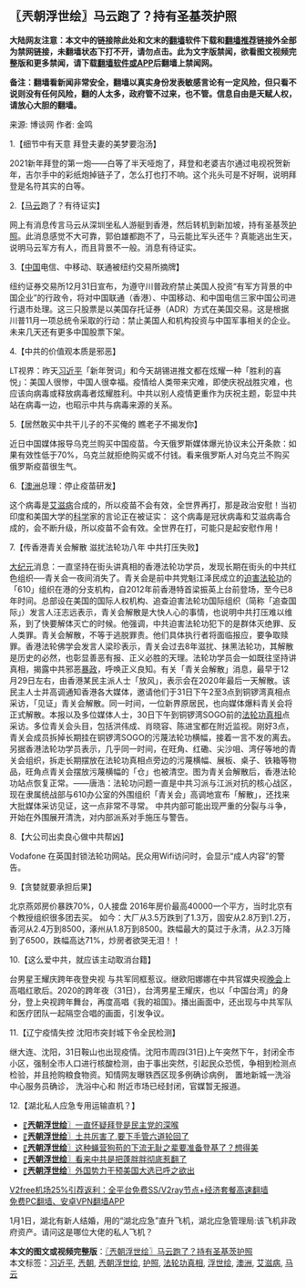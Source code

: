  <h2>〖兲朝浮世绘〗马云跑了？持有圣基茨护照</h2> <p class="notice"><b>大陆网友注意：本文中的链接除此处和文末的<a href="https://github.com/bannedbook/fanqiang" >翻墙</a>软件下载和<a href="https://github.com/killgcd/justmysocks/blob/master/README.md">翻墙推荐</a>链接外全部为禁网链接，未翻墙状态下打不开，请勿点击。此为文字版禁闻，欲看图文视频完整版和更多禁闻，请下载<a href="https://github.com/bannedbook/fanqiang">翻墙软件或APP</a>后翻墙上禁闻网。</p><p>备注：翻墙看新闻非常安全，翻墙以真实身份发表敏感言论有一定风险，但只看不说则没有任何风险，翻的人太多，政府管不过来，也不管。信息自由是天赋人权，请放心大胆的翻墙。</b></p>  <div class="entry"> <p>来源:&nbsp;博谈网                            作者:&nbsp;金鸣                           </p> <p>1.【细节中有天意 拜登夫妻的美梦要泡汤】</p> <p></p> <p>2021新年拜登的第一炮——白等了半天哑炮了，拜登和老婆吉尔通过电视祝贺新年，吉尔手中的彩纸炮掉链子了，怎么打也打不响。这个兆头可是不好啊，说明拜登是名符其实的白等。</p> <p>2.【<a href="https://www.bannedbook.org/bnews/tag/%e9%a9%ac%e4%ba%91/" class="st_tag internal_tag" rel="tag" title="标签 马云 下的日志">马云</a>跑了？有待证实】</p> <p></p> <p>网上有消息传言马云从深圳坐私人游艇到香港，然后转机到新加坡，持有圣基茨<a href="https://www.bannedbook.org/bnews/tag/%E6%8A%A4%E7%85%A7/" class="st_tag internal_tag" rel="tag" title="标签 护照 下的日志">护照</a>。此消息感觉不大可靠，郭伯雄都跑不了，马云能比军头还牛？真能逃出生天，说明马云军方有人，而且背景不一般。消息有待证实。</p> <p>3.【<span class='wp_keywordlink_affiliate'><a href="https://www.bannedbook.org/" title="中国" target="_blank">中国</a></span>电信、中移动、联通被纽约交易所摘牌】</p> <p></p>  <p>纽约证券交易所12月31日宣布，为遵守川普政府禁止美国人投资“有军方背景的中国企业”的行政令，将对中国联通（香港）、中国移动、和中国电信三家中国公司进行退市处理。这三只股票是以美国存托证券（ADR）方式在美国交易。这是根据川普11月一项总统令采取的行动：禁止美国人和机构投资与中国军事相关的企业。未来几天还有更多中国股票下架。</p> <p>4.【中共的价值观本质是邪恶】</p> <p></p> <p>LT视界：昨天<a href="https://www.bannedbook.org/bnews/tag/%e4%b9%a0%e8%bf%91%e5%b9%b3/" class="st_tag internal_tag" rel="tag" title="标签 习近平 下的日志">习近平</a>「新年贺词」和今天胡锡进推文都在炫耀一种「胜利的喜悦」：美国人很惨，中国人很幸福。疫情给人类带来灾难，即使庆祝战胜灾难，也应该向病毒或释放病毒者炫耀胜利。中共以别人疫情更重作为庆祝主题，彰显中共站在病毒一边，也昭示中共与病毒来源的关系。</p> <p>5.【居然敢买中共干儿子的不买俺的 瞧老子不揭发你】</p> <p></p> <p>近日中国媒体报导乌克兰购买中国疫苗。今天俄罗斯媒体爆光协议未公开条款：如果有效性低于70%，乌克兰就拒绝购买或不付钱。看来俄罗斯人对乌克兰不购买俄罗斯疫苗很生气。</p> <p>6.【<a href="https://www.bannedbook.org/bnews/tag/%e6%be%b3%e6%b4%b2/" class="st_tag internal_tag" rel="tag" title="标签 澳洲 下的日志">澳洲</a>总理：停止疫苗研发】</p> <p></p>  <p>这个病毒是<a href="https://www.bannedbook.org/bnews/tag/%e8%89%be%e6%bb%8b%e7%97%85/" class="st_tag internal_tag" rel="tag" title="标签 艾滋病 下的日志">艾滋病</a>合成的，所以疫苗不会有效，全世界再打，那是政治安慰！当初印度和美国大学的<span class='wp_keywordlink'><a href="https://www.bannedbook.org/forum11/topic309.html" title="禁片：“科学”的棍子" target="_blank">科学</a></span>家的言论正在被证实： 这个病毒是冠状病毒和艾滋病毒合成的，会不断升级，所以疫苗不会有效。全世界在打，可能只是起安慰作用！</p> <p>7.【传香港青关会解散 滋扰法轮功八年 中共打压失败】</p> <p></p> <p><span class='wp_keywordlink_affiliate'><a href="http://www.epochtimes.com/" title="大纪元" target="_blank">大纪元</a></span>消息：一直坚持在街头讲真相的香港法轮功学员，发现长期在街头的中共红色组织──青关会一夜间消失了。青关会是前中共党魁江泽民成立的<span class='wp_keywordlink'><a href="https://www.bannedbook.org/forum11/topic278.html" title="评江泽民与中共相互利用迫害法轮功" target="_blank">迫害法轮功</a></span>的「610」组织在港的分支机构，自2012年前香港特首梁振英上台前登场，至今已8年时间。总部设在美国的国际人权机构、追查迫害法轮功国际组织（简称「追查国际」）发言人汪志远表示，青关会解散是大快人心的事情，也说明中共打压难以维系，到了快要解体灭亡的时候。他强调，中共迫害法轮功犯下的是群体灭绝罪、反人类罪。青关会解散，不等于逃脱罪责。他们具体执行者将面临报应，要争取赎罪。香港法轮佛学会发言人梁珍表示，青关会过去8年滋扰、抹黑法轮功，其解散是历史的必然，也彰显善恶有报、正义必胜的天理。法轮功学员会一如既往坚持讲真相，揭露中共邪恶<span class='wp_keywordlink'><a href="https://www.bannedbook.org/forum11/topic276.html" title="禁片：评中国共产党的暴政" target="_blank">暴政</a></span>，呼唤正义良知。有关「青关会解散」消息，最早于12月29日左右，由香港某民主派人士「放风」，表示会在2020年最后一天解散。该民主人士并高调通知香港各大媒体，邀请他们于31日下午2至3点到铜锣湾真相点采访，「见证」青关会解散。同一时间，一位新界原居民，也向媒体爆料青关会将正式解散。本报以及多位媒体人士，30日下午到铜锣湾SOGO前的<a href="https://www.bannedbook.org/bnews/tag/%e6%b3%95%e8%bd%ae%e5%8a%9f%e7%9c%9f%e7%9b%b8/" class="st_tag internal_tag" rel="tag" title="标签 法轮功真相 下的日志">法轮功真相</a>点采访。多位青关会头目，包括洪伟成、肖晓容、陈进宝都在附近监视。刚好3点，青关会成员拆掉长期挂在铜锣湾SOGO的污蔑法轮功横幅，接着一言不发的离去。另据香港法轮功学员表示，几乎同一时间，在旺角、红磡、尖沙咀、湾仔等地的青关会组织，拆走长期摆放在法轮功真相点旁边的污蔑横幅、展板、桌子、铁箱等物品，旺角点青关会摆放污蔑横幅的「仓」也被清空。图为青关会解散后，香港法轮功站点恢复正常。——唐浩：法轮功问题一直是中共习派与江派对抗的核心战区，现在隶属统战部与610办公室的外围组织「青关会」高调地宣布「解散」，还找来大批媒体采访见证，这一点非常不寻常。 中共内部可能出现严重的分裂与斗争，开始在外围展开清洗，对内部派系对手施压与警告。</p> <p>8.【大公司出卖良心做中共帮凶】</p> <p></p> <p>Vodafone 在英国封锁法轮功网站。民众用Wifi访问时，会显示“成人内容”的警告。 </p> <p>9.【贪婪就要承担后果】</p> <p></p>  <p>北京燕郊房价暴跌70%，0人接盘 2016年房价最高40000一个平方，当时北京有个教授组织很多团去买。 如今：大厂从3.5万跌到了1.3万，固安从2.8万到1.2万，香河从2.4万到8500，涿州从1.8万到8500。跌幅最大的莫过于永清，从2.3万降到了6500，跌幅高达71%，炒房者欲哭无泪！！</p> <p>10.【这么爱中共，就应该主动取消台籍】</p> <p></p> <p>台男星王耀庆跨年夜登央视 与共军同框惹议。继欧阳娜娜在中共官媒央视<span class='wp_keywordlink_affiliate'><a href="https://zh-cn.shenyunperformingarts.org/" title="晚会" target="_blank">晚会</a></span>上高唱红歌后。2020的跨年夜（31日），台湾男星王耀庆，也以「中国台湾」的身分，登上央视跨年舞台，再度高唱《我的祖国》。播出画面中，还出现与中共军队和医疗团队一起隔空合唱的画面，引发争议。</p> <p>11.【辽宁疫情失控 沈阳市突封城下令全民检测】</p> <p></p> <p>继大连、沈阳，31日鞍山也出现疫情。沈阳市周四(31日)上午突然下午，封闭全市小区，强制全市人口进行核酸检测，由于事出突然，引起民众恐慌，争相到检测点检验，并且抢购粮食物资。知情网友曝铁西区现多例确诊病例， 置地新城一洗浴中心服务员确诊， 洗浴中心和 附近市场已经封闭，官媒暂无报道。</p> <p>12.【湖北私人应急专用运输直机？】</p> <p></p>  <ul class='op-related-articles' title='相关阅读'> <li><a href='https://www.bannedbook.org/bnews/ssgc/20210101/1458737.html' target='_blank'>〖<b>兲朝浮世绘</b>〗一直怀疑拜登是民主党的深喉</a></li> <li><a href='https://www.bannedbook.org/bnews/ssgc/20201230/1457483.html' target='_blank'>〖<b>兲朝浮世绘</b>〗土共厉害了,要下手管六道轮回了</a></li> <li><a href='https://www.bannedbook.org/bnews/ssgc/20201229/1456799.html' target='_blank'>〖<b>兲朝浮世绘</b>〗这种蝇营狗苟的下流无耻之辈要准备登基了？想得美</a></li> <li><a href='https://www.bannedbook.org/bnews/ssgc/20201228/1456127.html' target='_blank'>〖<b>兲朝浮世绘</b>〗看来中共是把蓬胖胖彻底惹翻了</a></li> <li><a href='https://www.bannedbook.org/bnews/ssgc/20201227/1455643.html' target='_blank'>〖<b>兲朝浮世绘</b>〗外国势力干预美国大选已呼之欲出</a></li> </ul> <p class="texttj"> <a href="https://www.bannedbook.org/forum23/topic22702.html" target="_blank">V2free机场25%引荐返利：全平台免费SS/V2ray节点+经济套餐高速翻墙</a><br/> <a href="https://github.com/bannedbook/fanqiang/wiki/%E7%A6%81%E9%97%BB%E7%BD%91%E5%AE%89%E5%8D%93%E7%BF%BB%E5%A2%99%E6%96%B0%E9%97%BBAPP" target="_blank">免费PC翻墙、安卓VPN翻墙APP</a></p><p>1月1日，湖北有新人结婚，用的“湖北应急”直升飞机，湖北应急管理局:该飞机非政府资产。请问这是哪位大佬的私人飞机？</p><a name='sharetosocial'></a>       <div><b>本文的图文或视频完整版</b>：<a href='https://www.bannedbook.org/bnews/ssgc/20210102/1459406.html'>〖兲朝浮世绘〗马云跑了？持有圣基茨护照</a></div>  </div><!--END ENTRY--> <div class="postfooter"> <div>本文标签：<a href="https://www.bannedbook.org/bnews/tag/%e4%b9%a0%e8%bf%91%e5%b9%b3/" rel="tag">习近平</a>, <a href="https://www.bannedbook.org/bnews/tag/%e5%85%b2%e6%9c%9d/" rel="tag">兲朝</a>, <a href="https://www.bannedbook.org/bnews/tag/%e5%85%b2%e6%9c%9d%e6%b5%ae%e4%b8%96%e7%bb%98/" rel="tag">兲朝浮世绘</a>, <a href="https://www.bannedbook.org/bnews/tag/%E6%8A%A4%E7%85%A7/" rel="tag">护照</a>, <a href="https://www.bannedbook.org/bnews/tag/%e6%b3%95%e8%bd%ae%e5%8a%9f%e7%9c%9f%e7%9b%b8/" rel="tag">法轮功真相</a>, <a href="https://www.bannedbook.org/bnews/tag/%E6%B5%AE%E4%B8%96%E7%BB%98/" rel="tag">浮世绘</a>, <a href="https://www.bannedbook.org/bnews/tag/%e6%be%b3%e6%b4%b2/" rel="tag">澳洲</a>, <a href="https://www.bannedbook.org/bnews/tag/%e8%89%be%e6%bb%8b%e7%97%85/" rel="tag">艾滋病</a>, <a href="https://www.bannedbook.org/bnews/tag/%e9%a9%ac%e4%ba%91/" rel="tag">马云</a></div>  </div><!--END POSTFOOTER--> 